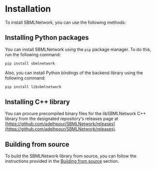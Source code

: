 # Installation

To install SBMLNetwork, you can use the following methods:

## Installing Python packages

You can install SBMLNetwork using the `pip` package manager. To do this, run the following command:

```bash
pip install sbmlnetwork
```

Also, you can install Python bindings of the backend library using the following command:

```bash
pip install libsbmlnetwork
```

## Installing C++ library

You can procure precompiled binary files for the libSBMLNetwork C++ library from the designated repository's releases page at [https://github.com/adelhpour/SBMLNetwork/releases](https://github.com/adelhpour/SBMLNetwork/releases).

## Building from source

To build the SBMLNetwork library from source, you can follow the instructions provided in the [Building from source](building.md) section.


